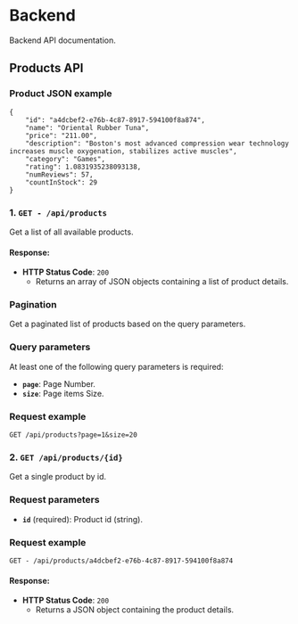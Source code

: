 # Backend

Backend API documentation.

## Products API

### Product JSON example

```
{
    "id": "a4dcbef2-e76b-4c87-8917-594100f8a874",
    "name": "Oriental Rubber Tuna",
    "price": "211.00",
    "description": "Boston's most advanced compression wear technology increases muscle oxygenation, stabilizes active muscles",
    "category": "Games",
    "rating": 1.0831935238093138,
    "numReviews": 57,
    "countInStock": 29
}
```

### 1. `GET - /api/products`

Get a list of all available products.

#### Response:

- **HTTP Status Code**: `200`
  - Returns an array of JSON objects containing a list of product details.

### Pagination

Get a paginated list of products based on the query parameters.

### Query parameters

At least one of the following query parameters is required:

- **`page`**: Page Number.
- **`size`**: Page items Size.

### Request example

`GET /api/products?page=1&size=20`

### 2. `GET /api/products/{id}`

Get a single product by id.

### Request parameters

- **`id`** (required): Product id (string).

### Request example

`GET - /api/products/a4dcbef2-e76b-4c87-8917-594100f8a874`

#### Response:

- **HTTP Status Code**: `200`
  - Returns a JSON object containing the product details.
